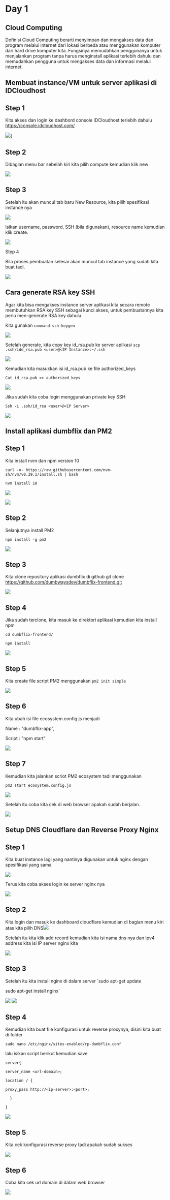# Day 1

## Cloud Computing

Definisi Cloud Computing berarti menyimpan dan mengakses data dan
program melalui internet dari lokasi berbeda atau menggunakan komputer
dari hard drive komputer kita. Fungsinya memudahkan penggunanya untuk
menjalankan program tanpa harus menginstall aplikasi terlebih dahulu dan
memudahkan pengguna untuk mengakses data dan informasi melalui internet.

## Membuat instance/VM untuk server aplikasi di IDCloudhost

## Step 1

Kita akses dan login ke dashbord console IDCloudhost terlebih dahulu
<https://console.idcloudhost.com/>

![](./images/media/image1.png){

## Step 2

Dibagian menu bar sebelah kiri kita pilih compute kemudian klik new

![](./images/media/image2.png)

## Step 3

Setelah itu akan muncul tab baru New Resource, kita pilih spesifikasi
instance nya

![](./images/media/image3.png)

Isikan username, password, SSH (bila digunakan), resource name kemudian
klik create.

![](./images/media/image4.png)

Step 4

Bila proses pembuatan selesai akan muncul tab instance yang sudah kita
buat tadi.

![](./images/media/image5.png)

## Cara generate RSA key SSH

Agar kita bisa mengakses instance server aplikasi kita secara remote
membutuhkan RSA key SSH sebagai kunci akses, untuk pembuatannya kita
perlu men-generate RSA key dahulu.

Kita gunakan `command ssh-keygen`

![](./images/media/image6.png)

Setelah generate, kita copy key id_rsa.pub ke server aplikasi `scp
.ssh/ide_rsa.pub <user>@<IP Instance>:~/.ssh`

![](./images/media/image7.png)

Kemudian kita masukkan isi id_rsa.pub ke file authorized_keys

`Cat id_rsa.pub >> authorized_keys`

![](./images/media/image8.png)

Jika sudah kita coba login menggunakan private key SSH

`Ssh -i .ssh/id_rsa <user>@<IP Server>`

![](./images/media/image9.png)

## Install aplikasi dumbflix dan PM2

## Step 1

Kita install nvm dan npm version 10

`curl -o- https://raw.githubusercontent.com/nvm-sh/nvm/v0.39.1/install.sh
| bash`

`nvm install 10`

![](./images/media/image10.png)

![](./images/media/image11.png)

## Step 2

Selanjutnya install PM2

`npm install -g pm2`

![](./images/media/image12.png)

## Step 3

Kita clone repository aplikasi dumbflix di github git clone
https://github.com/dumbwaysdev/dumbflix-frontend.git

![](./images/media/image13.png)

## Step 4

Jika sudah terclone, kita masuk ke direktori aplikasi kemudian kita
install npm

`cd dumbflix-frontend/`

`npm install`

![](./images/media/image14.png)

## Step 5

Kita create file script PM2 menggunakan `pm2 init simple`

![](./images/media/image15.png)

## Step 6

Kita ubah isi file ecosystem.config.js menjadi

Name : "dumbflix-app",

Script : "npm start"

![](./images/media/image16.png)

## Step 7

Kemudian kita jalankan scriot PM2 ecosystem tadi menggunakan

`pm2 start ecosystem.config.js`

![](./images/media/image17.png)

Setelah itu coba kita cek di web browser apakah sudah berjalan.

![](./images/media/image18.png)

## Setup DNS Cloudflare dan Reverse Proxy Nginx

## Step 1

Kita buat instance lagi yang nantinya digunakan untuk nginx dengan
spesifikasi yang sama

![](./images/media/image19.png)

Terus kita coba akses login ke server nginx nya

![](./images/media/image20.png)

## Step 2

Kita login dan masuk ke dashboard cloudflare kemudian di bagian menu
kiri atas kita pilih
DNS![](./images/media/image21.png)

Setelah itu kita klik add record kemudian kita isi nama dns nya dan Ipv4
address kita isi IP server nginx kita

![](./images/media/image22.png)

## Step 3

Setelah itu kita install nginx di dalam server `sudo apt-get update

sudo apt-get install nginx`

![](./images/media/image23.png)
![](./images/media/image24.png)

## Step 4

Kemudian kita buat file konfigurasi untuk reverse proxynya, disini kita
buat di folder

`sudo nano /etc/nginx/sites-enabled/rp-dumbflix.conf`

lalu isikan script berikut kemudian save

```
server{

server_name <url-domain>;

location / {

proxy_pass http://<ip-server>:<port>;

  }

}
```

![](./images/media/image25.png)

## Step 5

Kita cek konfigurasi reverse proxy tadi apakah sudah sukses

![](./images/media/image26.png)

## Step 6

Coba kita cek url domain di dalam web browser

![](./images/media/image27.png)
